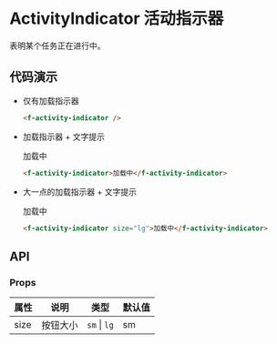 # ActivityIndicator 活动指示器

表明某个任务正在进行中。

## 代码演示

- 仅有加载指示器

    <f-activity-indicator />

    ```html
    <f-activity-indicator />
    ```

- 加载指示器 + 文字提示

    <f-activity-indicator>加载中</f-activity-indicator>

    ```html
    <f-activity-indicator>加载中</f-activity-indicator>
    ```

- 大一点的加载指示器 + 文字提示

    <f-activity-indicator size="lg">加载中</f-activity-indicator>

    ```html
    <f-activity-indicator size="lg">加载中</f-activity-indicator>
    ```

## API

### Props

属性    | 说明                             | 类型             | 默认值
--------|----------------------------------|------------------|--------
size    | 按钮大小                         | `sm` &vert; `lg` | sm

